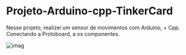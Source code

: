 # Projeto-Arduino-cpp-TinkerCard
 
  Nesse projeto, realizei um sensor de movimentos com Arduino, + Cpp. Conectando a Protoboard, a os componentes.
  
![imag](https://github.com/user-attachments/assets/a318b6ee-bb10-40b8-add4-95fb8471fec1)

